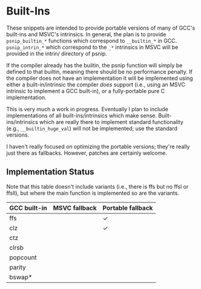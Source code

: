 # Built-Ins

These snippets are intended to provide portable versions of many of
GCC's built-ins and MSVC's intrinsics.  In general, the plan is to
provide `psnip_builtin_*` functions which correspond to `__builtin_*`
in GCC.  `psnip_intrin_*` which correspond to the `_*` intrinsics
in MSVC will be provided in the intrin/ directory of psnip.

If the compiler already has the builtin, the psnip function will
simply be defined to that builtin, meaning there should be no
performance penalty.  If the compiler does not have an implementation
it will be implemented using either a built-in/intrinsic the compiler
*does* support (i.e., using an MSVC intrinsic to implement a GCC
built-in), or a fully-portable pure C implementation.

This is very much a work in progress.  Eventually I plan to include
implementations of all built-ins/intrinsics which make sense.
Built-ins/intrinsics which are really there to implement standard
functionality (e.g., `__builtin_huge_val`) will not be implemented;
use the standard versions.

I haven't really focused on optimizing the portable versions;
they're really just there as fallbacks.  However, patches are
certainly welcome.

## Implementation Status

Note that this table doesn't include variants (i.e., there is ffs but
no ffsl or ffsll), but where the main function is implemented so are
the variants.

| GCC built-in | MSVC fallback | Portable fallback |
| ------------ | ------------- | ----------------- |
| ffs          |               | ✓                 |
| clz          |               | ✓                 |
| ctz          |               |                   |
| clrsb        |               |                   |
| popcount     |               |                   |
| parity       |               |                   |
| bswap*       |               |                   |
